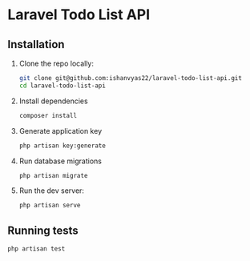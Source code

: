 # Laravel Todo List API




## Installation

1. Clone the repo locally:
    ```sh
    git clone git@github.com:ishanvyas22/laravel-todo-list-api.git
    cd laravel-todo-list-api
    ```

2. Install dependencies
    ```sh
    composer install
    ```

3. Generate application key 
    ```sh
    php artisan key:generate
    ```

4. Run database migrations
    ```sh
    php artisan migrate
    ```

5. Run the dev server:
    ```sh
    php artisan serve
    ```

## Running tests

```sh
php artisan test
```


